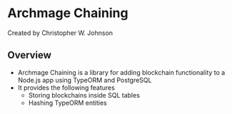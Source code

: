 # Archmage Chaining

Created by Christopher W. Johnson

## Overview

* Archmage Chaining is a library for adding blockchain functionality to a Node.js app using TypeORM and PostgreSQL
* It provides the following features
  * Storing blockchains inside SQL tables
  * Hashing TypeORM entities
